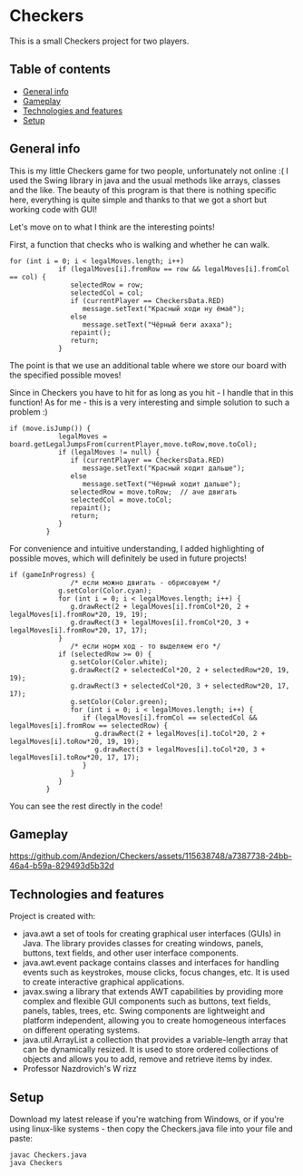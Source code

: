 # Checkers
This is a small Checkers project for two players.
## Table of contents
* [General info](#general-info)
* [Gameplay](#gameplay)
* [Technologies and features](#technologies-and-features)
* [Setup](#setup)

## General info
This is my little Checkers game for two people, unfortunately not online :(
I used the Swing library in java and the usual methods like arrays, classes and the like. The beauty of this program is that there is nothing specific here, everything is quite simple and thanks to that we got a short but working code with GUI!

Let's move on to what I think are the interesting points!

First, a function that checks who is walking and whether he can walk.
```
for (int i = 0; i < legalMoves.length; i++)
            if (legalMoves[i].fromRow == row && legalMoves[i].fromCol == col) {
               selectedRow = row;
               selectedCol = col;
               if (currentPlayer == CheckersData.RED)
                  message.setText("Красный ходи ну ёмаё");
               else
                  message.setText("Чёрный беги ахаха");
               repaint();
               return;
            }
```
The point is that we use an additional table where we store our board with the specified possible moves!

Since in Checkers you have to hit for as long as you hit - I handle that in this function! As for me - this is a very interesting and simple solution to such a problem :)
```
if (move.isJump()) {
            legalMoves = board.getLegalJumpsFrom(currentPlayer,move.toRow,move.toCol);
            if (legalMoves != null) {
               if (currentPlayer == CheckersData.RED)
                  message.setText("Красный ходит дальше");
               else
                  message.setText("Чёрный ходит дальше");
               selectedRow = move.toRow;  // аче двигать
               selectedCol = move.toCol;
               repaint();
               return;
            }
         }
```

For convenience and intuitive understanding, I added highlighting of possible moves, which will definitely be used in future projects!
```
if (gameInProgress) {
               /* если можно двигать - обрисовуем */
            g.setColor(Color.cyan);
            for (int i = 0; i < legalMoves.length; i++) {
               g.drawRect(2 + legalMoves[i].fromCol*20, 2 + legalMoves[i].fromRow*20, 19, 19);
               g.drawRect(3 + legalMoves[i].fromCol*20, 3 + legalMoves[i].fromRow*20, 17, 17);
            }
               /* если норм ход - то выделяем его */
            if (selectedRow >= 0) {
               g.setColor(Color.white);
               g.drawRect(2 + selectedCol*20, 2 + selectedRow*20, 19, 19);
               g.drawRect(3 + selectedCol*20, 3 + selectedRow*20, 17, 17);
               g.setColor(Color.green);
               for (int i = 0; i < legalMoves.length; i++) {
                  if (legalMoves[i].fromCol == selectedCol && legalMoves[i].fromRow == selectedRow) {
                     g.drawRect(2 + legalMoves[i].toCol*20, 2 + legalMoves[i].toRow*20, 19, 19);
                     g.drawRect(3 + legalMoves[i].toCol*20, 3 + legalMoves[i].toRow*20, 17, 17);
                  }
               }
            }
         }
```

You can see the rest directly in the code!

## Gameplay

https://github.com/Andezion/Checkers/assets/115638748/a7387738-24bb-46a4-b59a-829493d5b32d

## Technologies and features
Project is created with:
* java.awt a set of tools for creating graphical user interfaces (GUIs) in Java. The library provides classes for creating windows, panels, buttons, text fields, and other user interface components.
* java.awt.event package contains classes and interfaces for handling events such as keystrokes, mouse clicks, focus changes, etc. It is used to create interactive graphical applications.
* javax.swing a library that extends AWT capabilities by providing more complex and flexible GUI components such as buttons, text fields, panels, tables, trees, etc. Swing components are lightweight and platform independent, allowing you to create homogeneous interfaces on different operating systems.
* java.util.ArrayList a collection that provides a variable-length array that can be dynamically resized. It is used to store ordered collections of objects and allows you to add, remove and retrieve items by index.
* Professor Nazdrovich's W rizz

## Setup
Download my latest release if you're watching from Windows, or if you're using linux-like systems - then copy the Checkers.java file into your file and paste: 
```
javac Checkers.java
java Checkers
```
